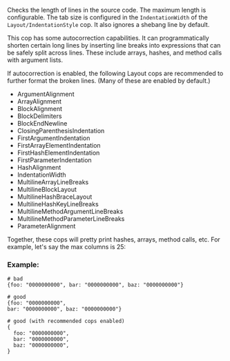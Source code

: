 Checks the length of lines in the source code.
The maximum length is configurable.
The tab size is configured in the `IndentationWidth`
of the `Layout/IndentationStyle` cop.
It also ignores a shebang line by default.

This cop has some autocorrection capabilities.
It can programmatically shorten certain long lines by
inserting line breaks into expressions that can be safely
split across lines. These include arrays, hashes, and
method calls with argument lists.

If autocorrection is enabled, the following Layout cops
are recommended to further format the broken lines.
(Many of these are enabled by default.)

* ArgumentAlignment
* ArrayAlignment
* BlockAlignment
* BlockDelimiters
* BlockEndNewline
* ClosingParenthesisIndentation
* FirstArgumentIndentation
* FirstArrayElementIndentation
* FirstHashElementIndentation
* FirstParameterIndentation
* HashAlignment
* IndentationWidth
* MultilineArrayLineBreaks
* MultilineBlockLayout
* MultilineHashBraceLayout
* MultilineHashKeyLineBreaks
* MultilineMethodArgumentLineBreaks
* MultilineMethodParameterLineBreaks
* ParameterAlignment

Together, these cops will pretty print hashes, arrays,
method calls, etc. For example, let's say the max columns
is 25:

### Example:

    # bad
    {foo: "0000000000", bar: "0000000000", baz: "0000000000"}

    # good
    {foo: "0000000000",
    bar: "0000000000", baz: "0000000000"}

    # good (with recommended cops enabled)
    {
      foo: "0000000000",
      bar: "0000000000",
      baz: "0000000000",
    }